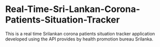 # Real-Time-Sri-Lankan-Corona-Patients-Situation-Tracker
This is a real time Srilankan corona patients situation tracker application developed using the API provides by health promotion bureau Srilanka.
